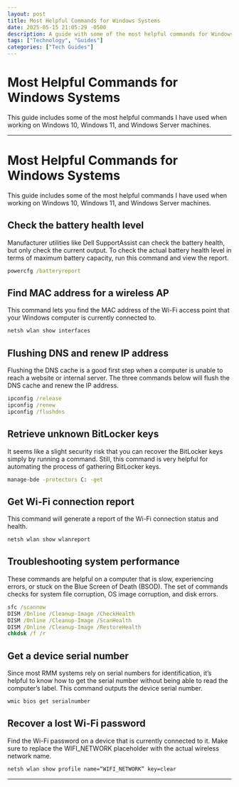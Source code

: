 ```yaml
---
layout: post
title: Most Helpful Commands for Windows Systems
date: 2025-05-15 21:05:29 -0500
description: A guide with some of the most helpful commands for Windows 10, Windows 11, and Windows Server machines.
tags: ["Technology", "Guides"]
categories: ["Tech Guides"]
---
```


# Most Helpful Commands for Windows Systems

This guide includes some of the most helpful commands I have used when working on Windows 10, Windows 11, and Windows Server machines.

---

# Most Helpful Commands for Windows Systems

This guide includes some of the most helpful commands I have used when working on Windows 10, Windows 11, and Windows Server machines.

## Check the battery health level

Manufacturer utilities like Dell SupportAssist can check the battery health, but only check the current output. To check the actual battery health level in terms of maximum battery capacity, run this command and view the report.

```bat
powercfg /batteryreport
```

## Find MAC address for a wireless AP

This command lets you find the MAC address of the Wi-Fi access point that your Windows computer is currently connected to.

```bat
netsh wlan show interfaces
```

## Flushing DNS and renew IP address

Flushing the DNS cache is a good first step when a computer is unable to reach a website or internal server. The three commands below will flush the DNS cache and renew the IP address.

```bat
ipconfig /release
ipconfig /renew
ipconfig /flushdns
```

## Retrieve unknown BitLocker keys

It seems like a slight security risk that you can recover the BitLocker keys simply by running a command. Still, this command is very helpful for automating the process of gathering BitLocker keys.

```bat
manage-bde -protectors C: -get
```

## Get Wi-Fi connection report

This command will generate a report of the Wi-Fi connection status and health.

```bat
netsh wlan show wlanreport
```

## Troubleshooting system performance

These commands are helpful on a computer that is slow, experiencing errors, or stuck on the Blue Screen of Death (BSOD). The set of commands checks for system file corruption, OS image corruption, and disk errors.

```bat
sfc /scannow
DISM /Online /Cleanup-Image /CheckHealth
DISM /Online /Cleanup-Image /ScanHealth
DISM /Online /Cleanup-Image /RestoreHealth
chkdsk /f /r
```

## Get a device serial number

Since most RMM systems rely on serial numbers for identification, it’s helpful to know how to get the serial number without being able to read the computer’s label. This command outputs the device serial number.

```bat
wmic bios get serialnumber
```

## Recover a lost Wi-Fi password

Find the Wi-Fi password on a device that is currently connected to it. Make sure to replace the WIFI_NETWORK placeholder with the actual wireless network name.

```bat
netsh wlan show profile name=“WIFI_NETWORK” key=clear
```

---
